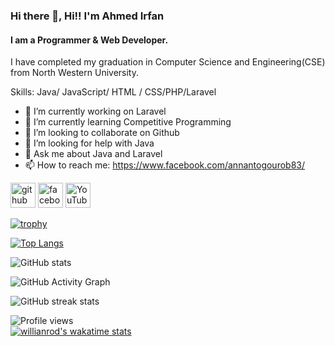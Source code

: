 ### Hi there 👋, Hi!! I'm Ahmed Irfan
#### I am a Programmer & Web Developer.
I have completed my graduation in Computer Science and Engineering(CSE) from North Western University.

Skills: Java/ JavaScript/ HTML / CSS/PHP/Laravel

- 🔭 I’m currently working on Laravel  
- 🌱 I’m currently learning Competitive Programming  
- 👯 I’m looking to collaborate on Github  
- 🤔 I’m looking for help with Java  
- 💬 Ask me about Java and Laravel 
- 📫 How to reach me: https://www.facebook.com/annantogourob83/  


[<img src='https://cdn.jsdelivr.net/npm/simple-icons@3.0.1/icons/github.svg' alt='github' height='40'>](https://github.com/Irfanbd)  [<img src='https://cdn.jsdelivr.net/npm/simple-icons@3.0.1/icons/facebook.svg' alt='facebook' height='40'>](https://www.facebook.com/https://www.facebook.com/annantogourob83/ )  [<img src='https://cdn.jsdelivr.net/npm/simple-icons@3.0.1/icons/youtube.svg' alt='YouTube' height='40'>](https://www.youtube.com/channel/https://www.youtube.com/channel/UC1-aplAk-Se3iEPLCqe0gLA)  

[![trophy](https://github-profile-trophy.vercel.app/?username=Irfanbd)](https://github.com/ryo-ma/github-profile-trophy)

[![Top Langs](https://github-readme-stats.vercel.app/api/top-langs/?username=Irfanbd&langs_count=20)](https://github.com/anuraghazra/github-readme-stats)

![GitHub stats](https://github-readme-stats.vercel.app/api?username=Irfanbd&show_icons=true&count_private=true)  

![GitHub Activity Graph](https://activity-graph.herokuapp.com/graph?username=Irfanbd&theme=dracula)  

![GitHub streak stats](https://github-readme-streak-stats.herokuapp.com/?user=Irfanbd)  

![Profile views](https://gpvc.arturio.dev/Irfanbd)  
[![willianrod's wakatime stats](https://github-readme-stats.vercel.app/api/wakatime?username=Irfanbd)](https://github.com/anuraghazra/github-readme-stats)

